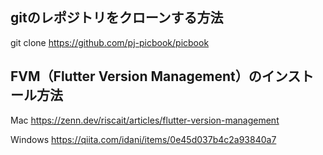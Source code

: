 

## gitのレポジトリをクローンする方法

git clone https://github.com/pj-picbook/picbook

## FVM（Flutter Version Management）のインストール方法

Mac
https://zenn.dev/riscait/articles/flutter-version-management

Windows
https://qiita.com/idani/items/0e45d037b4c2a93840a7



